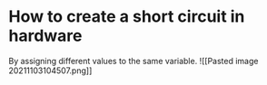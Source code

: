 # How to create a short circuit in hardware
By assigning different values to the same variable.
![[Pasted image 20211103104507.png]]